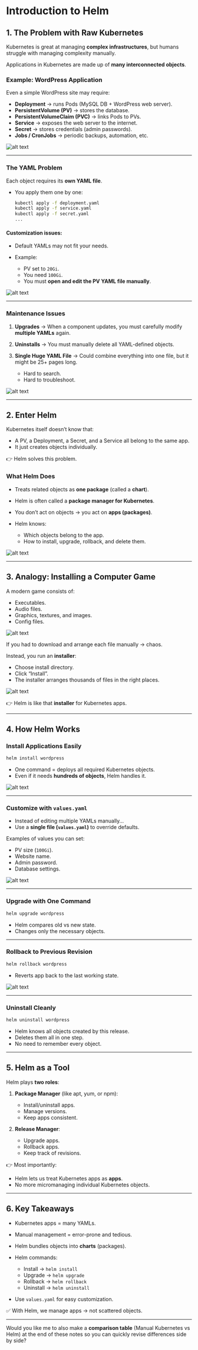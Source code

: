 

# Introduction to Helm

## 1. The Problem with Raw Kubernetes

Kubernetes is great at managing **complex infrastructures**, but humans struggle with managing complexity manually.

Applications in Kubernetes are made up of **many interconnected objects**.

### Example: WordPress Application

Even a simple WordPress site may require:

* **Deployment** → runs Pods (MySQL DB + WordPress web server).
* **PersistentVolume (PV)** → stores the database.
* **PersistentVolumeClaim (PVC)** → links Pods to PVs.
* **Service** → exposes the web server to the internet.
* **Secret** → stores credentials (admin passwords).
* **Jobs / CronJobs** → periodic backups, automation, etc.

![alt text](../02-class-what-is-helm/image.png)

---

### The YAML Problem

Each object requires its **own YAML file**.

* You apply them one by one:

  ```bash
  kubectl apply -f deployment.yaml
  kubectl apply -f service.yaml
  kubectl apply -f secret.yaml
  ...
  ```

#### Customization issues:

* Default YAMLs may not fit your needs.
* Example:

  * PV set to `20Gi`.
  * You need `100Gi`.
  * You must **open and edit the PV YAML file manually**.

![alt text](../02-class-what-is-helm/image-1.png)

---

### Maintenance Issues

1. **Upgrades** → When a component updates, you must carefully modify **multiple YAMLs** again.
2. **Uninstalls** → You must manually delete all YAML-defined objects.
3. **Single Huge YAML File** → Could combine everything into one file, but it might be 25+ pages long.

   * Hard to search.
   * Hard to troubleshoot.

![alt text](../02-class-what-is-helm/image-2.png)

---

## 2. Enter Helm

Kubernetes itself doesn’t know that:

* A PV, a Deployment, a Secret, and a Service all belong to the same app.
* It just creates objects individually.

👉 Helm solves this problem.

### What Helm Does

* Treats related objects as **one package** (called a **chart**).
* Helm is often called a **package manager for Kubernetes**.
* You don’t act on objects → you act on **apps (packages)**.
* Helm knows:

  * Which objects belong to the app.
  * How to install, upgrade, rollback, and delete them.

![alt text](../02-class-what-is-helm/image-3.png)

---

## 3. Analogy: Installing a Computer Game

A modern game consists of:

* Executables.
* Audio files.
* Graphics, textures, and images.
* Config files.

![alt text](../02-class-what-is-helm/image-4.png)

If you had to download and arrange each file manually → chaos.

Instead, you run an **installer**:

* Choose install directory.
* Click “Install”.
* The installer arranges thousands of files in the right places.

![alt text](../02-class-what-is-helm/image-5.png)

👉 Helm is like that **installer** for Kubernetes apps.

---

## 4. How Helm Works

### Install Applications Easily

```bash
helm install wordpress
```

* One command = deploys all required Kubernetes objects.
* Even if it needs **hundreds of objects**, Helm handles it.

![alt text](../02-class-what-is-helm/image-6.png)

---

### Customize with `values.yaml`

* Instead of editing multiple YAMLs manually…
* Use a **single file (`values.yaml`)** to override defaults.

Examples of values you can set:

* PV size (`100Gi`).
* Website name.
* Admin password.
* Database settings.

![alt text](../02-class-what-is-helm/image-7.png)

---

### Upgrade with One Command

```bash
helm upgrade wordpress
```

* Helm compares old vs new state.
* Changes only the necessary objects.


---

### Rollback to Previous Revision

```bash
helm rollback wordpress
```

* Reverts app back to the last working state.

![alt text](../02-class-what-is-helm/image-9.png)

---

### Uninstall Cleanly

```bash
helm uninstall wordpress
```

* Helm knows all objects created by this release.
* Deletes them all in one step.
* No need to remember every object.

---

## 5. Helm as a Tool

Helm plays **two roles**:

1. **Package Manager** (like apt, yum, or npm):

   * Install/uninstall apps.
   * Manage versions.
   * Keep apps consistent.

2. **Release Manager**:

   * Upgrade apps.
   * Rollback apps.
   * Keep track of revisions.

👉 Most importantly:

* Helm lets us treat Kubernetes apps as **apps**.
* No more micromanaging individual Kubernetes objects.

---

## 6. Key Takeaways

* Kubernetes apps = many YAMLs.
* Manual management = error-prone and tedious.
* Helm bundles objects into **charts** (packages).
* Helm commands:

  * Install → `helm install`
  * Upgrade → `helm upgrade`
  * Rollback → `helm rollback`
  * Uninstall → `helm uninstall`
* Use `values.yaml` for easy customization.

✅ With Helm, we manage apps → not scattered objects.

---

Would you like me to also make a **comparison table** (Manual Kubernetes vs Helm) at the end of these notes so you can quickly revise differences side by side?
